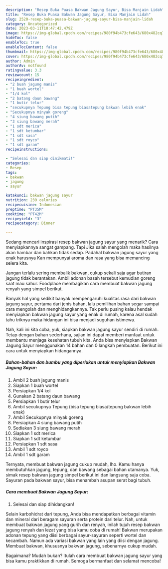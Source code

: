 ```yaml
---
description: "Resep Buka Puasa Bakwan Jagung Sayur, Bisa Manjain Lidah"
title: "Resep Buka Puasa Bakwan Jagung Sayur, Bisa Manjain Lidah"
slug: 2520-resep-buka-puasa-bakwan-jagung-sayur-bisa-manjain-lidah
category: Uncategorized
date: 2023-03-11T18:47:42.479Z
image: https://img-global.cpcdn.com/recipes/980f94b473cfe643/680x482cq70/bakwan-jagung-sayur-foto-resep-utama.jpg
hideToc: false
enableToc: true
enableTocContent: false
thumbnail: https://img-global.cpcdn.com/recipes/980f94b473cfe643/680x482cq70/bakwan-jagung-sayur-foto-resep-utama.jpg
cover: https://img-global.cpcdn.com/recipes/980f94b473cfe643/680x482cq70/bakwan-jagung-sayur-foto-resep-utama.jpg
author: Admin
authorAv: notfound
ratingvalue: 3.3
reviewcount: 15
recipeingredient:
- "2 buah jagung manis"
- "1 buah wortel"
- "1/4 kol"
- "2 batang daun bawang"
- "1 butir telur"
- "secukupnya Tepung bisa tepung biasatepung bakwan lebih enak"
- "Secukupnya minyak goreng"
- "4 siung bawang putih"
- "3 siung bawang merah"
- "1 sdt merica"
- "1 sdt ketumbar"
- "1 sdt sasa"
- "1 sdt royco"
- "1 sdt garam"
recipeinstructions:

- "Selesai dan siap dinikmati!"
categories:
- Resep
tags:
- bakwan
- jagung
- sayur

katakunci: bakwan jagung sayur 
nutrition: 230 calories
recipecuisine: Indonesian
preptime: "PT35M"
cooktime: "PT42M"
recipeyield: "3"
recipecategory: Dinner

---
```



Sedang mencari inspirasi resep bakwan jagung sayur yang menarik? Cara menyiapkannya sangat gampang. Tapi Jika salah mengolah maka hasilnya akan hambar dan bahkan tidak sedap. Padahal bakwan jagung sayur yang enak harusnya Kan mempunyai aroma dan rasa yang bisa memancing selera kita.


Jangan terlalu sering membalik bakwan, cukup sekali saja agar butiran jagung tidak berantakan. Ambil adonan basah tersebut kemudian goreng saat mau sahur. Foodplace membagikan cara membuat bakwan jagung renyah yang simpel berikut.

Banyak hal yang sedikit banyak mempengaruhi kualitas rasa dari bakwan jagung sayur, pertama dari jenis bahan, lalu pemilihan bahan segar sampai cara mengolah dan menghidangkannya. Tak perlu pusing kalau hendak menyiapkan bakwan jagung sayur yang enak di rumah, karena asal sudah tahu triknya maka hidangan ini bisa menjadi suguhan istimewa.


Nah, kali ini kita coba, yuk, siapkan bakwan jagung sayur sendiri di rumah. Tetap dengan bahan sederhana, sajian ini dapat memberi manfaat untuk membantu menjaga kesehatan tubuh kita. Anda bisa menyiapkan Bakwan Jagung Sayur menggunakan 14 bahan dan 0 langkah pembuatan. Berikut ini cara untuk menyiapkan hidangannya.

<!--inarticleads1-->

##### Bahan-bahan dan bumbu yang diperlukan untuk menyiapkan Bakwan Jagung Sayur:

1. Ambil 2 buah jagung manis
1. Siapkan 1 buah wortel
1. Persiapkan 1/4 kol
1. Gunakan 2 batang daun bawang
1. Persiapkan 1 butir telur
1. Ambil secukupnya Tepung (bisa tepung biasa/tepung bakwan lebih enak)
1. Ambil Secukupnya minyak goreng
1. Persiapkan 4 siung bawang putih
1. Sediakan 3 siung bawang merah
1. Siapkan 1 sdt merica
1. Siapkan 1 sdt ketumbar
1. Persiapkan 1 sdt sasa
1. Ambil 1 sdt royco
1. Ambil 1 sdt garam


Ternyata, membuat bakwan jagung cukup mudah, lho. Kamu hanya membutuhkan jagung, tepung, dan bawang sebagai bahan utamanya. Yuk, simak resep bakwan jagung simpel berikut ini dan langsung saja coba. Sayuran pada bakwan sayur, bisa menambah asupan serat bagi tubuh. 

<!--inarticleads2-->

##### Cara membuat Bakwan Jagung Sayur:


1. Selesai dan siap dihidangkan!

Selain karbohidrat dari tepung, Anda bisa mendapatkan berbagai vitamin dan mineral dari beragam sayuran serta protein dari telur. Nah, untuk membuat bakwan jagung yang gurih dan renyah, inilah tujuh resep bakwan jagung renyah dan lezat yang bisa kamu coba di rumah! Bakwan merupakan adonan tepung yang diisi berbagai sayur-sayuran seperti wortel dan kecambah. Namun ada variasi bakwan yang lain yang diisi dengan jagung. Membuat bakwan, khususnya bakwan jagung, sebenarnya cukup mudah. 

Bagaimana? Mudah bukan? Itulah cara membuat bakwan jagung sayur yang bisa kamu praktikkan di rumah. Semoga bermanfaat dan selamat mencoba!
